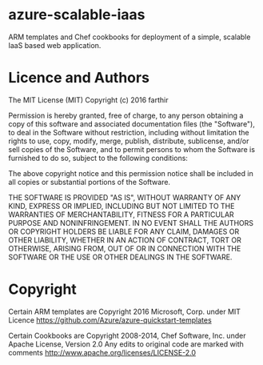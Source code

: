 # azure-scalable-iaas
ARM templates and Chef cookbooks for deployment of a simple, scalable IaaS based web application.

# Licence and Authors
The MIT License (MIT) 
Copyright (c) 2016 farthir

Permission is hereby granted, free of charge, to any person obtaining a copy of this software and associated documentation files (the "Software"), to deal in the Software without restriction, including without limitation the rights to use, copy, modify, merge, publish, distribute, sublicense, and/or sell copies of the Software, and to permit persons to whom the Software is furnished to do so, subject to the following conditions:

The above copyright notice and this permission notice shall be included in all copies or substantial portions of the Software.

THE SOFTWARE IS PROVIDED "AS IS", WITHOUT WARRANTY OF ANY KIND, EXPRESS OR IMPLIED, INCLUDING BUT NOT LIMITED TO THE WARRANTIES OF MERCHANTABILITY, FITNESS FOR A PARTICULAR PURPOSE AND NONINFRINGEMENT. IN NO EVENT SHALL THE AUTHORS OR COPYRIGHT HOLDERS BE LIABLE FOR ANY CLAIM, DAMAGES OR OTHER LIABILITY, WHETHER IN AN ACTION OF CONTRACT, TORT OR OTHERWISE, ARISING FROM, OUT OF OR IN CONNECTION WITH THE SOFTWARE OR THE USE OR OTHER DEALINGS IN THE SOFTWARE.

# Copyright
Certain ARM templates are Copyright 2016 Microsoft, Corp. under MIT Licence
https://github.com/Azure/azure-quickstart-templates

Certain Cookbooks are Copyright 2008-2014, Chef Software, Inc. under Apache License, Version 2.0
Any edits to original code are marked with comments
http://www.apache.org/licenses/LICENSE-2.0
